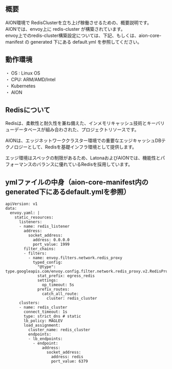 ## 概要
AION環境で RedisClusterを立ち上げ稼働させるための、概要説明です。  
AIONでは、envoy上に redis-cluster が構築されています。  
envoy上でのredis-cluster構築設定については、下記、もしくは、aion-core-manifest の generated 下にある default.yml を参照してください。   

## 動作環境
・ OS : Linux OS  
・ CPU: ARM/AMD/Intel  
・ Kubernetes  
・ AION  

## Redisについて
Redisは、柔軟性と耐久性を兼ね備えた、インメモリキャッシュ技術とキーバリューデータベースが組み合わされた、プロジェクトリソースです。

AIONは、エッジネットワーククラスター環境での重要なエッジキャッシュDBテクノロジーとして、Redisを基礎インフラ環境として提供します。

エッジ環境はスペックの制限があるため、LatonaおよびAIONでは、機能性とパフォーマンスのバランスに優れているRedisを採用しています。

## ymlファイルの中身（aion-core-manifest内のgenerated下にあるdefault.ymlを参照） 

```      
apiVersion: v1
data:
  envoy.yaml: |
    static_resources:
      listeners:
      - name: redis_listener
        address:
          socket_address:
            address: 0.0.0.0
            port_value: 1999
        filter_chains:
        - filters:
          - name: envoy.filters.network.redis_proxy
            typed_config:
              "@type": type.googleapis.com/envoy.config.filter.network.redis_proxy.v2.RedisProxy
              stat_prefix: egress_redis
              settings:
                op_timeout: 5s
              prefix_routes:
                catch_all_route:
                  cluster: redis_cluster
      clusters:
      - name: redis_cluster
        connect_timeout: 1s
        type: strict_dns # static
        lb_policy: MAGLEV
        load_assignment:
          cluster_name: redis_cluster
          endpoints:
          - lb_endpoints:
            - endpoint:
                address:
                  socket_address:
                    address: redis
                    port_value: 6379

```